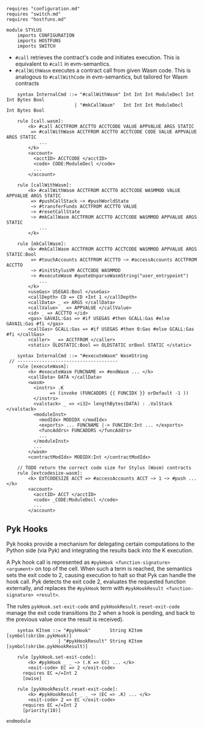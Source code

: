 
```k
requires "configuration.md"
requires "switch.md"
requires "hostfuns.md"

module STYLUS
    imports CONFIGURATION
    imports HOSTFUNS
    imports SWITCH
```
- `#call` retrieves the contract's code and initiates execution. This is equivalent to `#call` in evm-semantics.
- `#callWithWasm` executes a contract call from given Wasm code. This is analogous to `#callWithCode` in evm-semantics, but tailored for Wasm contracts

```k
    syntax InternalCmd ::= "#callWithWasm" Int Int Int ModuleDecl Int Int Bytes Bool
                         | "#mkCallWasm"   Int Int Int ModuleDecl     Int Bytes Bool

    rule [call.wasm]:
        <k> #call ACCTFROM ACCTTO ACCTCODE VALUE APPVALUE ARGS STATIC
         => #callWithWasm ACCTFROM ACCTTO ACCTCODE CODE VALUE APPVALUE ARGS STATIC
            ...
        </k>
        <account>
          <acctID> ACCTCODE </acctID>
          <code> CODE:ModuleDecl </code>
          ...
        </account>

    rule [callWithWasm]:
        <k> #callWithWasm ACCTFROM ACCTTO ACCTCODE WASMMOD VALUE APPVALUE ARGS STATIC
         => #pushCallStack ~> #pushWorldState
         ~> #transferFunds ACCTFROM ACCTTO VALUE
         ~> #resetCallState
         ~> #mkCallWasm ACCTFROM ACCTTO ACCTCODE WASMMOD APPVALUE ARGS STATIC
            ...
        </k>

    rule [mkCallWasm]:
        <k> #mkCallWasm ACCTFROM ACCTTO ACCTCODE WASMMOD APPVALUE ARGS STATIC:Bool
         => #touchAccounts ACCTFROM ACCTTO ~> #accessAccounts ACCTFROM ACCTTO
         ~> #initStylusVM ACCTCODE WASMMOD
         ~> #executeWasm #quoteUnparseWasmString("user_entrypoint")
            ...
        </k>
        <useGas> USEGAS:Bool </useGas>
        <callDepth> CD => CD +Int 1 </callDepth>
        <callData> _ => ARGS </callData>
        <callValue> _ => APPVALUE </callValue>
        <id> _ => ACCTTO </id>
        <gas> GAVAIL:Gas => #if USEGAS #then GCALL:Gas #else GAVAIL:Gas #fi </gas>
        <callGas> GCALL:Gas => #if USEGAS #then 0:Gas #else GCALL:Gas #fi </callGas>
        <caller> _ => ACCTFROM </caller>
        <static> OLDSTATIC:Bool => OLDSTATIC orBool STATIC </static>

    syntax InternalCmd ::= "#executeWasm" WasmString
 // -------------------------------------
    rule [executeWasm]:
        <k> #executeWasm FUNCNAME => #endWasm ... </k>
        <callData> DATA </callData>
        <wasm>
          <instrs> .K
                => (invoke (FUNCADDRS {{ FUNCIDX }} orDefault -1 ))
          </instrs>
          <valstack> _ => <i32> lengthBytes(DATA) : .ValStack </valstack>
          <moduleInst>
            <modIdx> MODIDX </modIdx>
            <exports> ... FUNCNAME |-> FUNCIDX:Int ... </exports>
            <funcAddrs> FUNCADDRS </funcAddrs>
            ...
          </moduleInst>
          ...
        </wasm>
        <contractModIdx> MODIDX:Int </contractModIdx>

    // TODO return the correct code size for Stylus (Wasm) contracts
    rule [extcodesize-wasm]:
        <k> EXTCODESIZE ACCT => #accessAccounts ACCT ~> 1 ~> #push ... </k>
        <account>
          <acctID> ACCT </acctID>
          <code> _CODE:ModuleDecl </code>
          ...
        </account>

```

## Pyk Hooks
Pyk hooks provide a mechanism for delegating certain computations to the Python
side (via Pyk) and integrating the results back into the K execution.

A Pyk hook call is represented as `#pykHook <function-signature> <argument>`
on top of the <k> cell. When such a term is reached, the semantics sets the
exit code to 2, causing execution to halt so that Pyk can handle the hook call.
Pyk detects the exit code 2, evaluates the requested function externally, and
replaces the `#pykHook` term with `#pykHookResult <function-signature> <result>`.

The rules `pykHook.set-exit-code` and `pykHookResult.reset-exit-code` manage
the exit code transitions (to 2 when a hook is pending, and back to the previous
value once the result is received).

```k
    syntax KItem ::= "#pykHook"       String KItem    [symbol(skribe.pykHook)]
                   | "#pykHookResult" String KItem    [symbol(skribe.pykHookResult)]

    rule [pykHook.set-exit-code]:
        <k> #pykHook _ _ ~> (.K => EC) ... </k>
        <exit-code> EC => 2 </exit-code>
      requires EC =/=Int 2
      [owise]
    
    rule [pykHookResult.reset-exit-code]:
        <k> #pykHookResult _ _ ~> (EC => .K) ... </k>
        <exit-code> 2 => EC </exit-code>
      requires EC =/=Int 2
      [priority(10)]

endmodule
```